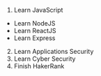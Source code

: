 1. Learn JavaScript
  - Learn NodeJS
  - Learn ReactJS
  - Learn Express
2. Learn Applications Security
3. Learn Cyber Security
4. Finish HakerRank
